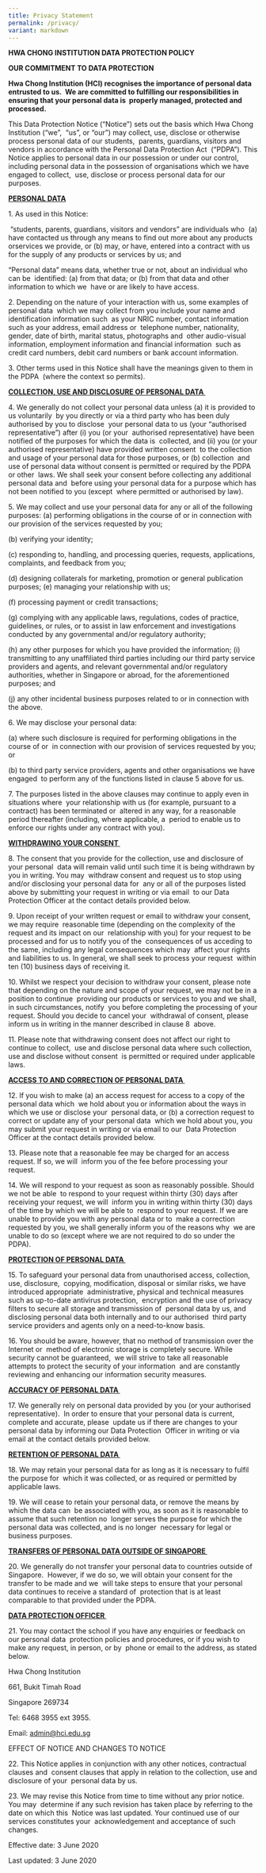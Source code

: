 ```yaml
---
title: Privacy Statement
permalink: /privacy/
variant: markdown
---
```

**HWA CHONG INSTITUTION DATA PROTECTION POLICY**

**OUR COMMITMENT TO DATA PROTECTION**

**Hwa Chong Institution (HCI) recognises the importance of personal data entrusted to us.&nbsp; We are committed to fulfilling our responsibilities in ensuring that your personal data is&nbsp; properly managed, protected and processed.**

This Data Protection Notice (“Notice”) sets out the basis which Hwa Chong Institution (“we”,&nbsp; “us”, or “our”) may collect, use, disclose or otherwise process personal data of our students,&nbsp; parents, guardians, visitors and vendors in accordance with the Personal Data Protection Act&nbsp; (“PDPA”). This Notice applies to personal data in our possession or under our control,&nbsp; including personal data in the possession of organisations which we have engaged to collect,&nbsp; use, disclose or process personal data for our purposes.&nbsp;

**<u>PERSONAL DATA</u>**

1\. As used in this Notice:&nbsp;&nbsp;

&nbsp;“students, parents, guardians, visitors and vendors” are individuals who&nbsp; (a) have contacted us through any means to find out more about any products orservices we provide, or (b) may, or have, entered into a contract with us for the supply of any products or services by us; and&nbsp;

“Personal data” means data, whether true or not, about an individual who can be&nbsp; identified: (a) from that data; or (b) from that data and other information to which we&nbsp; have or are likely to have access.&nbsp;

2\. Depending on the nature of your interaction with us, some examples of personal data&nbsp; which we may collect from you include your name and identification information such&nbsp; as your NRIC number, contact information such as your address, email address or&nbsp; telephone number, nationality, gender, date of birth, marital status, photographs and&nbsp; other audio-visual information, employment information and financial information&nbsp; such as credit card numbers, debit card numbers or bank account information.

3\. Other terms used in this Notice shall have the meanings given to them in the PDPA&nbsp; (where the context so permits).&nbsp;

**<u>COLLECTION, USE AND DISCLOSURE OF PERSONAL DATA&nbsp;</u>**

4\. We generally do not collect your personal data unless (a) it is provided to us voluntarily&nbsp; by you directly or via a third party who has been duly authorised by you to disclose&nbsp; your personal data to us (your “authorised representative”) after (i) you (or your&nbsp; authorised representative) have been notified of the purposes for which the data is&nbsp; collected, and (ii) you (or your authorised representative) have provided written consent&nbsp; to the collection and usage of your personal data for those purposes, or (b) collection&nbsp; and use of personal data without consent is permitted or required by the PDPA or other&nbsp; laws. We shall seek your consent before collecting any additional personal data and&nbsp; before using your personal data for a purpose which has not been notified to you (except&nbsp; where permitted or authorised by law).&nbsp;

5\. We may collect and use your personal data for any or all of the following purposes: (a) performing obligations in the course of or in connection with our provision of the services requested by you;&nbsp;

(b) verifying your identity;&nbsp;

(c) responding to, handling, and processing queries, requests, applications, complaints, and feedback from you;&nbsp;

(d) designing collaterals for marketing, promotion or general publication purposes; (e) managing your relationship with us;&nbsp;

(f) processing payment or credit transactions;&nbsp;

(g) complying with any applicable laws, regulations, codes of practice, guidelines, or rules, or to assist in law enforcement and investigations conducted by any governmental and/or regulatory authority;&nbsp;

(h) any other purposes for which you have provided the information; (i) transmitting to any unaffiliated third parties including our third party service providers and agents, and relevant governmental and/or regulatory authorities, whether in Singapore or abroad, for the aforementioned purposes; and

(j) any other incidental business purposes related to or in connection with the above.&nbsp;

6\. We may disclose your personal data:&nbsp;

(a) where such disclosure is required for performing obligations in the course of or&nbsp; in connection with our provision of services requested by you; or&nbsp;

(b) to third party service providers, agents and other organisations we have engaged&nbsp; to perform any of the functions listed in clause 5 above for us.&nbsp;

7\. The purposes listed in the above clauses may continue to apply even in situations where&nbsp; your relationship with us (for example, pursuant to a contract) has been terminated or&nbsp; altered in any way, for a reasonable period thereafter (including, where applicable, a&nbsp; period to enable us to enforce our rights under any contract with you).&nbsp;

**<u>WITHDRAWING YOUR CONSENT&nbsp;</u>**

8\. The consent that you provide for the collection, use and disclosure of your personal&nbsp; data will remain valid until such time it is being withdrawn by you in writing. You may&nbsp; withdraw consent and request us to stop using and/or disclosing your personal data for&nbsp; any or all of the purposes listed above by submitting your request in writing or via email&nbsp; to our Data Protection Officer at the contact details provided below.&nbsp;

9\. Upon receipt of your written request or email to withdraw your consent, we may require&nbsp; reasonable time (depending on the complexity of the request and its impact on our&nbsp; relationship with you) for your request to be processed and for us to notify you of the&nbsp; consequences of us acceding to the same, including any legal consequences which may&nbsp; affect your rights and liabilities to us. In general, we shall seek to process your request&nbsp; within ten (10) business days of receiving it.&nbsp;

10\. Whilst we respect your decision to withdraw your consent, please note that depending on the nature and scope of your request, we may not be in a position to continue&nbsp; providing our products or services to you and we shall, in such circumstances, notify&nbsp; you before completing the processing of your request. Should you decide to cancel your&nbsp;
withdrawal of consent, please inform us in writing in the manner described in clause 8&nbsp; above.&nbsp;

11\. Please note that withdrawing consent does not affect our right to continue to collect,&nbsp; use and disclose personal data where such collection, use and disclose without consent&nbsp; is permitted or required under applicable laws.&nbsp;

**<u>ACCESS TO AND CORRECTION OF PERSONAL DATA&nbsp;</u>**

12\. If you wish to make (a) an access request for access to a copy of the personal data which&nbsp; we hold about you or information about the ways in which we use or disclose your&nbsp; personal data, or (b) a correction request to correct or update any of your personal data&nbsp; which we hold about you, you may submit your request in writing or via email to our&nbsp; Data Protection Officer at the contact details provided below.&nbsp;

13\. Please note that a reasonable fee may be charged for an access request. If so, we will&nbsp; inform you of the fee before processing your request.&nbsp;

14\. We will respond to your request as soon as reasonably possible. Should we not be able&nbsp; to respond to your request within thirty (30) days after receiving your request, we will&nbsp; inform you in writing within thirty (30) days of the time by which we will be able to&nbsp; respond to your request. If we are unable to provide you with any personal data or to&nbsp; make a correction requested by you, we shall generally inform you of the reasons why&nbsp; we are unable to do so (except where we are not required to do so under the PDPA).&nbsp;

**<u>PROTECTION OF PERSONAL DATA&nbsp;</u>**

15\. To safeguard your personal data from unauthorised access, collection, use, disclosure,&nbsp; copying, modification, disposal or similar risks, we have introduced appropriate&nbsp; administrative, physical and technical measures such as up-to-date antivirus protection,&nbsp; encryption and the use of privacy filters to secure all storage and transmission of&nbsp; personal data by us, and disclosing personal data both internally and to our authorised&nbsp; third party service providers and agents only on a need-to-know basis.


16\. You should be aware, however, that no method of transmission over the Internet or&nbsp; method of electronic storage is completely secure. While security cannot be guaranteed,&nbsp; we will strive to take all reasonable attempts to protect the security of your information&nbsp; and are constantly reviewing and enhancing our information security measures.&nbsp;

**<u>ACCURACY OF PERSONAL DATA&nbsp;</u>**

17\. We generally rely on personal data provided by you (or your authorised representative).&nbsp; In order to ensure that your personal data is current, complete and accurate, please&nbsp; update us if there are changes to your personal data by informing our Data Protection&nbsp; Officer in writing or via email at the contact details provided below.&nbsp;

**<u>RETENTION OF PERSONAL DATA&nbsp;</u>**

18\. We may retain your personal data for as long as it is necessary to fulfil the purpose for&nbsp; which it was collected, or as required or permitted by applicable laws.&nbsp;

19\. We will cease to retain your personal data, or remove the means by which the data can&nbsp; be associated with you, as soon as it is reasonable to assume that such retention no&nbsp; longer serves the purpose for which the personal data was collected, and is no longer&nbsp; necessary for legal or business purposes.&nbsp;

**<u>TRANSFERS OF PERSONAL DATA OUTSIDE OF SINGAPORE&nbsp;</u>**

20\. We generally do not transfer your personal data to countries outside of Singapore.&nbsp; However, if we do so, we will obtain your consent for the transfer to be made and we&nbsp; will take steps to ensure that your personal data continues to receive a standard of&nbsp; protection that is at least comparable to that provided under the PDPA.

**<u>DATA PROTECTION OFFICER&nbsp;</u>**

21\. You may contact the school if you have any enquiries or feedback on our personal data&nbsp; protection policies and procedures, or if you wish to make any request, in person, or by&nbsp; phone or email to the address, as stated below.&nbsp;

Hwa Chong Institution&nbsp;

661, Bukit Timah Road&nbsp;

Singapore 269734&nbsp;

Tel: 6468 3955 ext 3955.&nbsp;

Email: admin@hci.edu.sg&nbsp;

EFFECT OF NOTICE AND CHANGES TO NOTICE&nbsp;

22\. This Notice applies in conjunction with any other notices, contractual clauses and&nbsp; consent clauses that apply in relation to the collection, use and disclosure of your&nbsp; personal data by us.&nbsp;

23\. We may revise this Notice from time to time without any prior notice. You may&nbsp; determine if any such revision has taken place by referring to the date on which this&nbsp; Notice was last updated. Your continued use of our services constitutes your&nbsp; acknowledgement and acceptance of such changes.&nbsp;

Effective date: 3 June 2020&nbsp;

Last updated: 3 June 2020&nbsp;